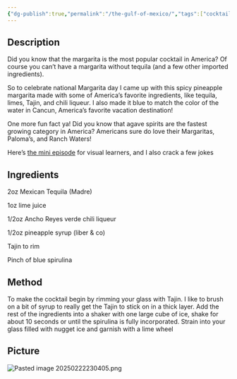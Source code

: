 ```yaml
---
{"dg-publish":true,"permalink":"/the-gulf-of-mexico/","tags":["cocktail","ancho-reyes","tequila"]}
---
```


## Description

Did you know that the margarita is the most popular cocktail in America? Of course you can’t have a margarita without tequila (and a few other imported ingredients).

So to celebrate national Margarita day I came up with this spicy pineapple margarita made with some of America’s favorite ingredients, like tequila, limes, Tajin, and chili liqueur. I also made it blue to match the color of the water in Cancun, America’s favorite vacation destination!

One more fun fact ya! Did you know that agave spirits are the fastest growing category in America? Americans sure do love their Margaritas, Paloma’s, and Ranch Waters!

Here’s [the mini episode](https://www.instagram.com/reel/DGYj06QPtE5/?igsh=NTc4MTIwNjQ2YQ==) for visual learners, and I also crack a few jokes
## Ingredients

2oz Mexican Tequila (Madre)

1oz lime juice

1/2oz Ancho Reyes verde chili liqueur

1/2oz pineapple syrup (liber & co)

Tajin to rim

Pinch of blue spirulina
## Method

To make the cocktail begin by rimming your glass with Tajin. I like to brush on a bit of syrup to really get the Tajin to stick on in a thick layer. Add the rest of the ingredients into a shaker with one large cube of ice, shake for about 10 seconds or until the spirulina is fully incorporated. Strain into your glass filled with nugget ice and garnish with a lime wheel
## Picture
![Pasted image 20250222230405.png](/img/user/z_attachments/Pasted%20image%2020250222230405.png)